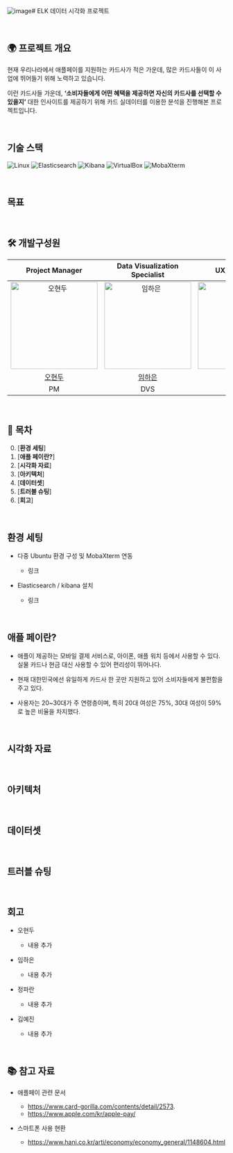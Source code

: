 ![image](https://github.com/user-attachments/assets/84de5ee6-a058-4054-a85c-41d3c1499a77)# ELK 데이터 시각화 프로젝트

<br>

## 🌍 프로젝트 개요 
현재 우리나라에서 애플페이를 지원하는 카드사가 적은 가운데, 많은 카드사들이 이 사업에 뛰어들기 위해 노력하고 있습니다. 

이런 카드사들 가운데, **‘소비자들에게 어떤 혜택을 제공하면 자신의 카드사를 선택할 수 있을지’** 대한 인사이트를 제공하기 위해 카드 실데이터를 이용한 분석을 진행해본 프로젝트입니다.

<br>

## 기술 스택

![Linux](https://img.shields.io/badge/Linux-FCC624?style=flat&logo=linux&logoColor=black)
![Elasticsearch](https://img.shields.io/badge/Elasticsearch-005571?style=flat&logo=elastic&logoColor=white)
![Kibana](https://img.shields.io/badge/Kibana-005571?style=flat&logo=elastic&logoColor=white)
![VirtualBox](https://img.shields.io/badge/VirtualBox-183A61?style=flat&logo=virtualbox&logoColor=white)
![MobaXterm](https://img.shields.io/badge/MobaXterm-008FBA?style=flat&logoColor=white)

<br>

## 목표

<br>

## 🛠️ 개발구성원 
|                                         Project Manager                                         |                                        Data Visualization Specialist                                         |                                         UX/UI Designer                                         |                                        Data Analyst                                        |
|:---------------------------------------------------------------------------------------:|:--------------------------------------------------------------------------------------:|:---------------------------------------------------------------------------------------:|:---------------------------------------------------------------------------------------:|
| <img src="https://github.com/user-attachments/assets/20d2f5f4-5e8b-4cc0-a1e5-effbd7ad1650" width=200px alt="오현두"> | <img src="https://github.com/user-attachments/assets/ebf19366-9f48-4408-a23b-73e137bf1507" width=200px alt="임하은"> | <img src="https://github.com/user-attachments/assets/05e882db-2001-4a7c-b4be-b5bf29b69915" width=200px alt="정파란"> | <img src="https://github.com/user-attachments/assets/de720e0b-8d28-4163-b141-0ac6bd8745b3" width=200px alt="김예진"> |
|                          [오현두](https://github.com/HyunDooBoo)                           |                           [임하은](https://github.com/imhaeunim)                            |                           [정파란](https://github.com/BlueRedOrange)                            |                          [김예진](https://github.com/yeejkim)                           |
|                                           PM                                            |                                           DVS                                           |                                           UD                                            |                                           DA                                            |

<br> 

## 📌 목차

0. [**환경 세팅**]
1. [**애플 페이란?**]
2. [**시각화 자료**]
3. [**아키텍처**]  
4. [**데이터셋**]
5. [**트러블 슈팅**]
6. [**회고**]

<br>

## 환경 세팅

  - 다중 Ubuntu 환경 구성 및 MobaXterm 연동
    - 링크
      
  - Elasticsearch / kibana 설치
    - 링크

<br>
   
## 애플 페이란?

  - 애플이 제공하는 모바일 결제 서비스로, 아이폰, 애플 워치 등에서 사용할 수 있다.
    실물 카드나 현금 대신 사용할 수 있어 편리성이 뛰어나다.

  - 현재 대한민국에선 유일하게 카드사 한 곳만 지원하고 있어 소비자들에게 불편함을 주고 있다.

  - 사용자는 20~30대가 주 연령층이며, 특히 20대 여성은 75%, 30대 여성이 59%로 높은 비율을 차지했다.

<br>

## 시각화 자료

<br>

## 아키텍처

<br>

## 데이터셋

<br>

## 트러블 슈팅

<br>

## 회고

  - 오현두
    - 내용 추가
      
  - 임하은
    - 내용 추가
      
  - 정파란
    - 내용 추가
  
  - 김예진
    - 내용 추가

<br>

## 📚 참고 자료

  - 애플페이 관련 문서
    - https://www.card-gorilla.com/contents/detail/2573.
    - https://www.apple.com/kr/apple-pay/
      
  - 스마트폰 사용 현환
    - https://www.hani.co.kr/arti/economy/economy_general/1148604.html
